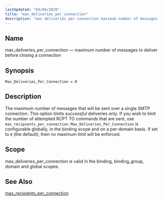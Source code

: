 ```yaml
---
lastUpdated: "03/04/2020"
title: "max_deliveries_per_connection"
description: "max deliveries per connection maximum number of messages to deliver before closing a connection Max Deliveries Per Connection 0 The maximum number of messages that will be sent over a single SMTP connection This option limits successful deliveries only If you wish to limit the number of attempted RCPT TO..."
---
```


<a name="conf.ref.max_deliveries_per_connection"></a> 
## Name

max_deliveries_per_connection — maximum number of messages to deliver before closing a connection

## Synopsis

`Max_Deliveries_Per_Connection = 0`

<a name="idp10133616"></a> 
## Description

The maximum number of messages that will be sent over a single SMTP connection. This option limits *successful* deliveries only. If you wish to limit the number of attempted RCPT TO commands that are sent, use `max_recipients_per_connection`. `Max_Deliveries_Per_Connection` is configurable globally, in the binding scope and on a per-domain basis. If set to `0` (the default), then no maximum limit will be enforced.

<a name="idp10137328"></a> 
## Scope

max_deliveries_per_connection is valid in the binding, binding_group, domain and global scopes.

<a name="idp10139024"></a> 
## See Also

[max_recipients_per_connection](/momentum/3/3-reference/conf-ref-max-recipients-per-connection)